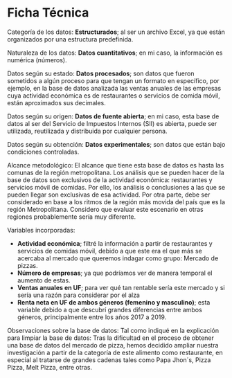# **Ficha Técnica**

Categoría de los datos: **Estructurados**; al ser un archivo Excel, ya que están organizados por una estructura predefinida.

Naturaleza de los datos: **Datos cuantitativos**; en mi caso, la información es numérica (números).

Datos según su estado: **Datos procesados**; son datos que fueron sometidos a algún proceso para que tengan un formato en específico, por ejemplo, en la base de datos analizada las ventas anuales de las empresas cuya actividad económica es de restaurantes o servicios de comida móvil, están aproximados sus decimales.

Datos según su origen: **Datos de fuente abierta**; en mi caso, esta base de datos al ser del Servicio de Impuestos Internos (SII) es abierta, puede ser utilizada, reutilizada y distribuida por cualquier persona.

Datos según su obtención: **Datos experimentales**; son datos que están bajo condiciones controladas.

Alcance metodológico: El alcance que tiene esta base de datos es hasta las comunas de la región metropolitana. Los análisis que se pueden hacer de la base de datos son exclusivos de la actividad económica: restaurantes y servicios móvil de comidas. Por ello, los análisis o conclusiones a las que se pueden llegar son exclusivas de esa actividad. Por otra parte, debe ser considerado en base a los ritmos de la región más movida del país que es la región Metropolitana. Considero que evaluar este escenario en otras regiones probablemente sería muy diferente. 

Variables incorporadas: 

- **Actividad económica**; filtré la información a partir de restaurantes y servicios de comidas móvil, debido a que este era el que más se acercaba al mercado que queremos indagar como grupo: Mercado de pizzas.
- **Número de empresas**; ya que podríamos ver de manera temporal el aumento de estas.
- **Ventas anuales en UF**; para ver qué tan rentable sería este mercado y si sería una razón para considerar por el alza
- **Renta neta en UF de ambos géneros (femenino y masculino)**; esta variable debido a que descubrí grandes diferencias entre ambos géneros, principalmente entre los años 2017 a 2019.

Observaciones sobre la base de datos: Tal como indiqué en la explicación para limpiar la base de datos: Tras la dificultad en el proceso de obtener una base de datos del mercado de pizza, hemos decidido ampliar nuestra investigación a partir de la categoría de este alimento como restaurante, en especial al tratarse de grandes cadenas tales como Papa Jhon´s, Pizza Pizza, Melt Pizza, entre otras.